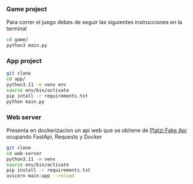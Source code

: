 ### Game project

Para correr el juego debes de seguir las siguientes instrucciones en la terminal

```sh
cd game/
python3 main.py
```

### App project

```sh
git clone
cd app/
python3.11 -m venv env
source env/bin/activate
pip intall -r requirements.txt
python main.py
```

### Web server

Presenta en dockerizacion un api web que se obtiene de [Platzi Fake Api](https://fakeapi.platzi.com/en/about/introduction/) ocupando FastApi, Requests y Docker

```sh
git clone
cd web-server
python3.11 -m venv
source env/bin/activate
pip install -r requirements.txt
uvicorn main:app --reload
```